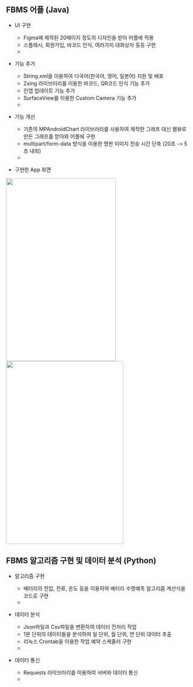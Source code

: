 ## FBMS 어플 (Java)
* UI 구현
  * Figma에 제작된 20페이지 정도의 디자인을 받아 어플에 적용
  * 스플래시, 회원가입, 바코드 인식, 여러가지 대화상자 등등 구현
  *

* 기능 추가
  * String.xml을 이용하여 다국어(한국어, 영어, 일본어) 지원 및 배포
  * Zxing 라이브러리를 이용한 바코드, QR코드 인식 기능 추가
  * 인앱 업데이트 기능 추가 
  * SurfaceView를 이용한 Custom Camera 기능 추가 
  * 

* 기능 개선
  * 기존의 MPAndroidChart 라이브러리를 사용하여 제작한 그래프 대신 웹뷰로 만든 그래프를 받아와 어플에 구현 
  * multipart/form-data 방식을 이용한 명판 이미지 전송 시간 단축 (20초 -> 5초 내외)
  * 
  
* 구현한 App 화면

<img src="https://user-images.githubusercontent.com/50148363/185747683-f33214ef-c4c8-467a-91a8-98e66a922a58.png" width="300" height="500"/>   <img src="https://user-images.githubusercontent.com/50148363/185748052-f49c0fef-30d4-48ea-8d0d-fb5a9eacf131.png" width="320" height="500"/>


## FBMS 알고리즘 구현 및 데이터 분석 (Python)
* 알고리즘 구현 
  * 배터리의 전압, 전류, 온도 등을 이용하여 배터리 수명예측 알고리즘 계산식을 코드로 구현  
  * 

* 데이터 분석
  *  Json파일과 Csv파일을 변환하여 데이터 전처리 작업
  *  1분 단위의 데이터들을 분석하여 일 단위, 월 단위, 연 단위 데이터 추출
  *  리눅스 Crontab을 이용한 작업 예약 스케줄러 구현
  *  

* 데이터 통신
  * Requests 라이브러리를 이용하여 서버와 데이터 통신
  * 
